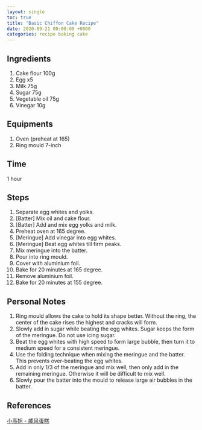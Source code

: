 ```yaml
---
layout: single
toc: true
title: "Basic Chiffon Cake Recipe"
date: 2020-09-21 00:00:00 +0800
categories: recipe baking cake
---
```


## Ingredients

1. Cake flour 100g
2. Egg x5
3. Milk 75g
4. Sugar 75g
5. Vegetable oil 75g
6. Vinegar 10g

## Equipments

1. Oven (preheat at 165)
2. Ring mould 7-inch

## Time

1 hour

## Steps

1. Separate egg whites and yolks.
2. [Batter] Mix oil and cake flour.
3. [Batter] Add and mix egg yolks and milk.
4. Preheat oven at 165 degree.
5. [Meringue] Add vinegar into egg whites.
6. [Meringue] Beat egg whites till firm peaks.
7. Mix meringue into the batter.
8. Pour into ring mould.
9. Cover with aluminium foil.
10. Bake for 20 minutes at 165 degree.
11. Remove aluminium foil.
12. Bake for 20 minutes at 155 degree.

## Personal Notes

1. Ring mould allows the cake to hold its shape better. Without the ring, the center of the cake rises the highest and cracks will form.
2. Slowly add in sugar while beating the egg whites. Sugar keeps the form of the meringue. Do not use icing sugar.
3. Beat the egg whites with high speed to form large bubble, then turn it to medium speed for a consistent meringue.
4. Use the folding technique when mixing the meringue and the batter. This prevents over-beating the egg whites.
5. Add in only 1/3 of the meringue and mix well, then only add in the remaining meringue. Otherwise it will be difficult to mix well.
6. Slowly pour the batter into the mould to release large air bubbles in the batter.

## References

[小高姐 - 戚风蛋糕](https://youtu.be/nYQ5uc6plCs)
